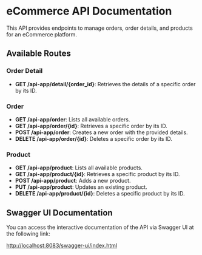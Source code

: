 # eCommerce API Documentation

This API provides endpoints to manage orders, order details, and products for an eCommerce platform.

## Available Routes

### Order Detail

- **GET /api-app/detail/{order_id}**: Retrieves the details of a specific order by its ID.

### Order

- **GET /api-app/order**: Lists all available orders.
- **GET /api-app/order/{id}**: Retrieves a specific order by its ID.
- **POST /api-app/order**: Creates a new order with the provided details.
- **DELETE /api-app/order/{id}**: Deletes a specific order by its ID.

### Product

- **GET /api-app/product**: Lists all available products.
- **GET /api-app/product/{id}**: Retrieves a specific product by its ID.
- **POST /api-app/product**: Adds a new product.
- **PUT /api-app/product**: Updates an existing product.
- **DELETE /api-app/product/{id}**: Deletes a specific product by its ID.

## Swagger UI Documentation

You can access the interactive documentation of the API via Swagger UI at the following link:

[http://localhost:8083/swagger-ui/index.html](http://localhost:8083/swagger-ui/index.html)
